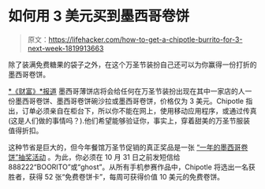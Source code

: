 # 如何用 3 美元买到墨西哥卷饼

> 原文：<https://lifehacker.com/how-to-get-a-chipotle-burrito-for-3-next-week-1819913663>

除了装满免费糖果的袋子之外，在这个万圣节装扮自己还可以为你赢得一份打折的墨西哥卷饼。



[*《财富》*报道](http://fortune.com/2017/10/24/chipotle-free-burritos-one-year/) 墨西哥薄饼店将会给任何在万圣节装扮出现在其中一家店的人一份墨西哥卷饼、墨西哥卷饼碗沙拉或墨西哥卷饼，价格仅为 3 美元。Chipotle 指出，订单必须亲自在柜台下，所以你不能在网上，使用移动应用程序，或通过传真(这是人们做的事情吗？).他们希望能够验证你，事实上，穿着甜美的万圣节服装值得折扣。

这种节省是巨大的，但今年餐馆万圣节促销的真正奖品是一张 [“一年的墨西哥卷饼”抽奖活动](https://www.chipotle.com/boorito) 。为此，你必须在 10 月 31 日之前发短信给 888222“BOORITO”或“ghost”。从所有手机参赛作品中，Chipotle 将选出一名获胜者，获得 52 张“免费卷饼卡”，每周可获得价值 10 美元的免费卷饼。